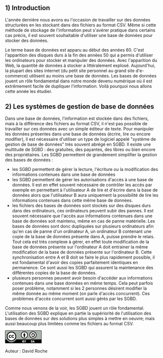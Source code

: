 ## 1) Introduction

L'année dernière nous avons eu l'occasion de travailler sur des données structurées en les stockant dans des fichiers au format CSV. Même si cette méthode de stockage de l'information peut s'avérer pratique dans certains cas précis, il est souvent souhaitable d'utiliser une base de données pour stocker des données.

Le terme base de données est apparu au début des années 60. C'est l'apparition des disques durs à la fin des années 50 qui a permis d'utiliser les ordinateurs pour stocker et manipuler des données. Avec l'apparition du Web, la quantité de données à stocker a littéralement explosé. Aujourd'hui, la plupart des sites internet (du petit site personnel au grand site d'e-commerce) utilisent au moins une base de données. Les bases de données jouent un rôle fondamental dans notre monde devenu numérique où il est extrêmement facile de dupliquer l'information. Voilà pourquoi nous allons cette année les étudier.

## 2) Les  systèmes de gestion de base de données

Dans une base de données, l'information est stockée dans des fichiers, mais à la différence des fichiers au format CSV, il n'est pas possible de travailler sur ces données avec un simple éditeur de texte. Pour manipuler les données présentes dans une base de données (écrire, lire ou encore modifier), il est nécessaire d'utiliser un type de logiciel appelé "système de gestion de base de données" très souvent abrégé en SGBD. Il existe une multitude de SGBD : des gratuites, des payantes, des libres ou bien encore des propriétaires. Les SGBD permettent de grandement simplifier la gestion des bases de données :

- les SGBD permettent de gérer la lecture, l'écriture ou la modification des informations contenues dans une base de données
- les SGBD permettent de gérer les autorisations d'accès à une base de données. Il est en effet souvent nécessaire de contrôler les accès par exemple en permettant à l'utilisateur A de lire et d'écrire dans la base de données alors que l'utilisateur B aura uniquement la possibilité de lire les informations contenues dans cette même base de données.
- les fichiers des bases de données sont stockés sur des disques durs dans des ordinateurs, ces ordinateurs peuvent subir des pannes. Il est souvent nécessaire que l'accès aux informations contenues dans une base de données soit maintenu, même en cas de panne matérielle. Les bases de données sont donc dupliquées sur plusieurs ordinateurs afin qu'en cas de panne d'un ordinateur A, un ordinateur B contenant une copie de la base de données présente dans A, puisse prendre le relais. Tout cela est très complexe à gérer, en effet toute modification de la base de données présente sur l'ordinateur A doit entrainer la même modification de la base de données présente sur l'ordinateur B. Cette synchronisation entre A et B doit se faire le plus rapidement possible, il est fondamental d'avoir des copies parfaitement identiques en permanence. Ce sont aussi les SGBD qui assurent la maintenance des différentes copies de la base de données.
- plusieurs personnes peuvent avoir besoin d'accéder aux informations contenues dans une base données en même temps. Cela peut parfois poser problème, notamment si les 2 personnes désirent modifier la même donnée au même moment (on parle d'accès concurrent). Ces problèmes d'accès concurrent sont aussi gérés par les SGBD.

Comme nous venons de la voir, les SGBD jouent un rôle fondamental. L'utilisation des SGBD explique en partie la supériorité de l'utilisation des bases de données sur des solutions plus simples à mettre en oeuvre; mais aussi beaucoup plus limitées comme les fichiers au format CSV.

![](img/cc.png)

Auteur : David Roche
